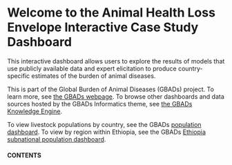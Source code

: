 # Welcome to the Animal Health Loss Envelope Interactive Case Study Dashboard

This interactive dashboard allows users to explore the results of models that use publicly available data and expert elicitation to produce country-specific estimates of the burden of animal diseases.

This is part of the Global Burden of Animal Diseases (GBADs) project. To learn more, see [the GBADs webpage](https://animalhealthmetrics.org/). To browse other dashboards and data sources hosted by the GBADs Informatics theme, see [the GBADs Knowledge Engine](http://gbadske.org/).

To view livestock populations by country, see the GBADs [population dashboard](https://gbadske.org/dashboards/population/). To view by region within Ethiopia, see the GBADs [Ethiopia subnational population dashboard](https://gbadske.org/dashboards/ethiopia-population/).

<h4>CONTENTS</h4>

```{tableofcontents}
```

<!--
<h4>Test Video</h4>
# /videos folder is in the _build folder at the top level of the Jupyter Book.
# Create a video on Windows using the Xbox Game recording feature. Activate with [Windows key] + [G].
<div>
<video controls width="500" src="../videos/test.mp4"></video>
</div>
-->